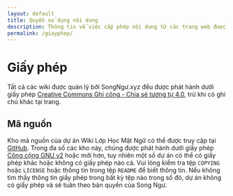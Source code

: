 ```yaml
---
layout: default
title: Quyền sử dụng nội dung
description: Thông tin về việc cấp phép nội dung từ các trang web được Song Ngư quản lý.
permalink: /giayphep/
---
```


# Giấy phép
Tất cả các wiki được quản lý bởi SongNgư.xyz đều được phát hành dưới giấy phép [Creative Commons Ghi công - Chia sẻ tương tự 4.0](https://creativecommons.org/licenses/by-sa/4.0/), trừ khi có ghi chú khác tại trang.

## Mã nguồn
Kho mã nguồn của dự án Wiki Lớp Học Mật Ngữ có thể được truy cập tại [GitHub](https://github.com/wikilophocmatngu). Trong đa số các kho này, chúng được phát hành dưới giấy phép [Công cộng GNU v2](https://choosealicense.com/licenses/gpl-2.0/) hoặc mới hơn, tuy nhiên một số dự án có thể có giấy phép khác hoặc không có giấy phép nào cả. Vui lòng kiểm tra tệp `COPYING` hoặc `LICENSE` hoặc thông tin trong tệp `README` để biết thông tin. Nếu không tìm thấy thông tin giấy phép trong bất kỳ tệp nào trong số đó, dự án không có giấy phép và sẽ tuân theo bản quyền của Song Ngư.
